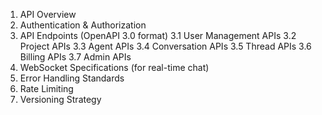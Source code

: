 1. API Overview
2. Authentication & Authorization
3. API Endpoints (OpenAPI 3.0 format)
   3.1 User Management APIs
   3.2 Project APIs
   3.3 Agent APIs
   3.4 Conversation APIs
   3.5 Thread APIs
   3.6 Billing APIs
   3.7 Admin APIs
4. WebSocket Specifications (for real-time chat)
5. Error Handling Standards
6. Rate Limiting
7. Versioning Strategy
